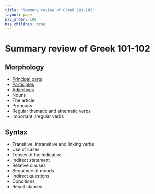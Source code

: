 ```yaml
---
title: "Summary review of Greek 101-102"
layout: page
nav_order: 100
has_children: true
---
```




# Summary review of Greek 101-102

## Morphology

- [Principal parts](./principalparts/)
- [Participles](./participles/)
- [Adjectives](./adjectives/)
- Nouns
- The article
- Pronouns
- Regular thematic and athematic verbs
- Important irregular verbs

## Syntax

- Transitive, intransitive and linking verbs
- Use of cases
- Tenses of the indicative
- Indirect statement
- Relative clauses
- Sequence of moods
- Indirect questions
- Conditions
- Result clauses